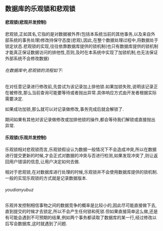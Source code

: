 ## 数据库的乐观锁和悲观锁

#### 悲观锁(悲观并发控制)

悲观锁,正如其名,它指的是对数据被外界(包括本系统当前的其他事务,以及来自外部系统的事务处理)修改持保守态度(悲观),因此,在整个数据处理过程中,将数据处于锁定状态.悲观锁的实现,往往依靠数据库提供的锁机制(也只有数据库提供的锁机制才能真正保证数据访问的排他性,否则,及时在本系统中实现了加锁机制,也无法保证外部系统不会修改数据)

###### 在数据库中,悲观锁的流程如下:

在对任意记录进行修改前,先尝试为该记录加上排他锁.如果加锁失败,说明该记录正在被修改,那么当前查询可能要等待或者抛出异常.具体响应方式由开发者根据实际需要决定.

如果成功加锁,那么就可以对记录做修改,事务完成后就会解锁了.

期间如果有其他对该记录做修改或加排他锁的操作,都会等待我们解锁或直接抛出异常.



#### 乐观锁(乐观并发控制)

乐观锁相对悲观锁而言,乐观锁假设认为数据一般情况下不会造成冲突,所以在数据进行提交更新的时候,才会正式对数据的冲突与否进行检测,如果发现冲突了,则让返回用户错误的信息,让用户决定如何去做.

相对于悲观锁,在对数据库进行处理的时候,乐观锁并不会使用数据库提供的锁机制.一般的实现乐观锁的方式就是记录数据版本.

###### youdianyubuz

乐观并发控制相信事物之间的数据竞争的概率是比较小的,因此尽可能直接做下去,直到提交的时候才去锁定,所以不会产生任何锁和死锁.但如果直接简单这么做,还是有可能会遇到不可预期的结果,例如两个事务都读取了数据库的某一行,经过修改以后写会数据库,这时就遇到了问题.